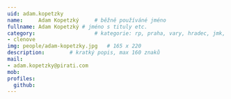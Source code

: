 ```yaml
---
uid: adam.kopetzky
name:     Adam Kopetzký  	# běžně používáné jméno
fullname: Adam Kopetzký	# jméno s tituly etc.
category:                 	# kategorie: rp, praha, vary, hradec, jmk, senat
- clenove
img: people/adam-kopetzky.jpg   # 165 x 220
description:     	# kratký popis, max 160 znaků
mail:
- adam.kopetzky@pirati.com
mob:
profiles:
  github:		  
---
```

